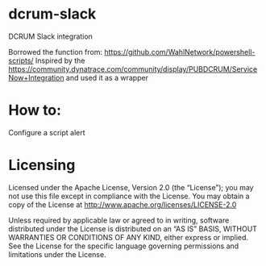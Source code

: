 # dcrum-slack
DCRUM Slack integration


Borrowed the function from: https://github.com/WahlNetwork/powershell-scripts/
Inspired by the https://community.dynatrace.com/community/display/PUBDCRUM/ServiceNow+Integration and used it as a wrapper

# How to:
Configure a script alert



# Licensing

Licensed under the Apache License, Version 2.0 (the “License”); you may not use this file except in compliance with the License. You may obtain a copy of the License at http://www.apache.org/licenses/LICENSE-2.0

Unless required by applicable law or agreed to in writing, software distributed under the License is distributed on an “AS IS” BASIS, WITHOUT WARRANTIES OR CONDITIONS OF ANY KIND, either express or implied. See the License for the specific language governing permissions and limitations under the License.
